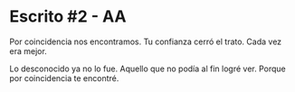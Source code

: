 # Escrito #2 - AA
Por coincidencia nos encontramos.
Tu confianza cerró el trato.
Cada vez era mejor.

Lo desconocido ya no lo fue.
Aquello que no podía al fin logré ver.
Porque por coincidencia te encontré.

